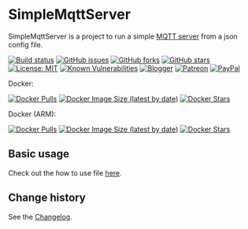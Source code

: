 SimpleMqttServer
====================================

SimpleMqttServer is a project to run a simple [MQTT server](https://github.com/chkr1011/MQTTnet) from a json config file.

[![Build status](https://ci.appveyor.com/api/projects/status/2a230fy5u5x502tx?svg=true)](https://ci.appveyor.com/project/SeppPenner/simplemqttserver)
[![GitHub issues](https://img.shields.io/github/issues/SeppPenner/SimpleMqttServer.svg)](https://github.com/SeppPenner/SimpleMqttServer/issues)
[![GitHub forks](https://img.shields.io/github/forks/SeppPenner/SimpleMqttServer.svg)](https://github.com/SeppPenner/SimpleMqttServer/network)
[![GitHub stars](https://img.shields.io/github/stars/SeppPenner/SimpleMqttServer.svg)](https://github.com/SeppPenner/SimpleMqttServer/stargazers)
[![License: MIT](https://img.shields.io/badge/License-MIT-blue.svg)](https://raw.githubusercontent.com/SeppPenner/SimpleMqttServer/master/License.txt)
[![Known Vulnerabilities](https://snyk.io/test/github/SeppPenner/SimpleMqttServer/badge.svg)](https://snyk.io/test/github/SeppPenner/SimpleMqttServer)
[![Blogger](https://img.shields.io/badge/Follow_me_on-blogger-orange)](https://franzhuber23.blogspot.de/)
[![Patreon](https://img.shields.io/badge/Patreon-F96854?logo=patreon&logoColor=white)](https://patreon.com/SeppPennerOpenSourceDevelopment)
[![PayPal](https://img.shields.io/badge/PayPal-00457C?logo=paypal&logoColor=white)](https://paypal.me/th070795)

Docker:

[![Docker Pulls](https://img.shields.io/docker/pulls/sepppenner/simplemqttserver)](https://hub.docker.com/repository/docker/sepppenner/simplemqttserver)
[![Docker Image Size (latest by date)](https://img.shields.io/docker/image-size/sepppenner/simplemqttserver?sort=date)](https://hub.docker.com/repository/docker/sepppenner/simplemqttserver)
[![Docker Stars](https://img.shields.io/docker/stars/sepppenner/simplemqttserver)](https://hub.docker.com/repository/docker/sepppenner/simplemqttserver)

Docker (ARM):

[![Docker Pulls](https://img.shields.io/docker/pulls/sepppenner/simplemqttserver-arm)](https://hub.docker.com/repository/docker/sepppenner/simplemqttserver-arm)
[![Docker Image Size (latest by date)](https://img.shields.io/docker/image-size/sepppenner/simplemqttserver-arm?sort=date)](https://hub.docker.com/repository/docker/sepppenner/simplemqttserver-arm)
[![Docker Stars](https://img.shields.io/docker/stars/sepppenner/simplemqttserver-arm)](https://hub.docker.com/repository/docker/sepppenner/simplemqttserver-arm)

## Basic usage
Check out the how to use file [here](https://github.com/SeppPenner/SimpleMqttServer/blob/master/HowToUse.md).

Change history
--------------

See the [Changelog](https://github.com/SeppPenner/SimpleMqttServer/blob/master/Changelog.md).

